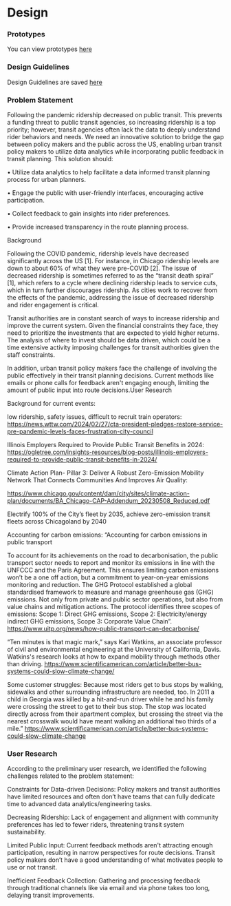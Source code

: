 # Design

### Prototypes 
You can view prototypes [here](https://www.figma.com/proto/bXKQi5P1RpGKSb1Ao6w0V5/Community-Transit-Tool?node-id=90-70&t=mejb94ZIzXd2Ov3v-1&scaling=scale-down&page-id=0%3A1&starting-point-node-id=90%3A70)

### Design Guidelines
Design Guidelines are saved [here](https://uchicago.box.com/s/p76s5pptblh7kelb928la7k4mj9se9c9)

### Problem Statement 

Following the pandemic ridership decreased on public transit. This prevents a funding threat to public transit agencies, so increasing ridership is a top priority; however, transit agencies often lack the data to deeply understand rider behaviors and needs. We need an innovative solution to bridge the gap between policy makers and the public across the US, enabling urban transit policy makers to utilize data analytics while incorporating public feedback in transit planning. This solution should:

•	Utilize data analytics to help facilitate a data informed transit planning process for urban planners.

•	Engage the public with user-friendly interfaces, encouraging active participation.

•	Collect feedback to gain insights into rider preferences.

•	Provide increased transparency in the route planning process.

Background 

Following the COVID pandemic, ridership levels have decreased significantly across the US [1]. For instance, in Chicago ridership levels are down to about 60% of what they were pre-COVID [2].  The issue of decreased ridership is sometimes referred to as the “transit death spiral” [1], which refers to a cycle where declining ridership leads to service cuts, which in turn further discourages ridership. As cities work to recover from the effects of the pandemic, addressing the issue of decreased ridership and rider engagement is critical.

Transit authorities are in constant search of ways to increase ridership and improve the current system. Given the financial constraints they face, they need to prioritize the investments that are expected to yield higher returns. The analysis of where to invest should be data driven, which could be a time extensive activity imposing challenges for transit authorities given the staff constraints.

In addition, urban transit policy makers face the challenge of involving the public effectively in their transit planning decisions. Current methods like emails or phone calls for feedback aren't engaging enough, limiting the amount of public input into route decisions.User Research 

Background for current events:

low ridership, safety issues, difficult to recruit train operators: https://news.wttw.com/2024/02/27/cta-president-pledges-restore-service-pre-pandemic-levels-faces-frustration-city-council

Illinois Employers Required to Provide Public Transit Benefits in 2024: https://ogletree.com/insights-resources/blog-posts/illinois-employers-required-to-provide-public-transit-benefits-in-2024/

Climate Action Plan- Pillar 3: Deliver A Robust Zero-Emission Mobility Network That Connects Communities And Improves Air Quality: 

https://www.chicago.gov/content/dam/city/sites/climate-action-plan/documents/BA_Chicago-CAP-Addendum_20230508_Reduced.pdf

Electrify 100% of the City’s fleet by 2035, achieve zero-emission transit fleets across Chicagoland by 2040

Accounting for carbon emissions: “Accounting for carbon emissions in public transport

To account for its achievements on the road to decarbonisation, the public transport sector needs to report and monitor its emissions in line with the UNFCCC and the Paris Agreement. This ensures limiting carbon emissions won’t be a one off action, but a commitment to year-on-year emissions monitoring and reduction. The GHG Protocol established a global standardised framework to measure and manage greenhouse gas (GHG) emissions. Not only from private and public sector operations, but also from value chains and mitigation actions. The protocol identifies three scopes of emissions: Scope 1: Direct GHG emissions, Scope 2: Electricity/energy indirect GHG emissions, Scope 3: Corporate Value Chain”.  https://www.uitp.org/news/how-public-transport-can-decarbonise/

“Ten minutes is that magic mark,” says Kari Watkins, an associate professor of civil and environmental engineering at the University of California, Davis. Watkins's research looks at how to expand mobility through methods other than driving. https://www.scientificamerican.com/article/better-bus-systems-could-slow-climate-change/

Some customer struggles: Because most riders get to bus stops by walking, sidewalks and other surrounding infrastructure are needed, too. In 2011 a child in Georgia was killed by a hit-and-run driver while he and his family were crossing the street to get to their bus stop. The stop was located directly across from their apartment complex, but crossing the street via the nearest crosswalk would have meant walking an additional two thirds of a mile.” https://www.scientificamerican.com/article/better-bus-systems-could-slow-climate-change

### User Research 

According to the preliminary user research, we identified the following challenges related to the problem statement:

Constraints for Data-driven Decisions: Policy makers and transit authorities have limited resources and often don’t have teams that can fully dedicate time to advanced data analytics/engineering tasks.

Decreasing Ridership: Lack of engagement and alignment with community preferences has led to fewer riders, threatening transit system sustainability.

Limited Public Input: Current feedback methods aren't attracting enough participation, resulting in narrow perspectives for route decisions. Transit policy makers don’t have a good understanding of what motivates people to use or not transit. 

Inefficient Feedback Collection: Gathering and processing feedback through traditional channels like via email and via phone takes too long, delaying transit improvements.
